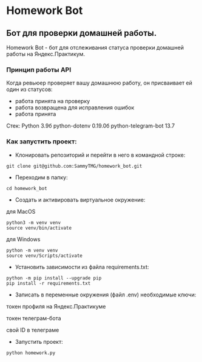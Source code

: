# Homework Bot 

## Бот для проверки домашней работы. 

Homework Bot - бот для отслеживания статуса проверки домашней работы на Яндекс.Практикум.

### Принцип работы API

Когда ревьюер проверяет вашу домашнюю работу, он присваивает ей один из статусов:

- работа принята на проверку
- работа возвращена для исправления ошибок
- работа принята

Стек: Python 3.9б python-dotenv 0.19.0б python-telegram-bot 13.7

### Как запустить проект:

- Клонировать репозиторий и перейти в него в командной строке:
```
git clone git@github.com:SammyTMG/homework_bot.git
```
- Переходим в папку:
```
cd homework_bot
```
- Cоздать и активировать виртуальное окружение:
 
 для MacOS
 ```
python3 -m venv venv
source venv/bin/activate
```
 для Windows
 ```
python -m venv venv
source venv/Scripts/activate
```
- Установить зависимости из файла requirements.txt:
```
python -m pip install --upgrade pip
pip install -r requirements.txt
```
- Записать в переменные окружения (файл .env) необходимые ключи:

токен профиля на Яндекс.Практикуме

токен телеграм-бота

свой ID в телеграме

- Запустить проект:
```
python homework.py
```

